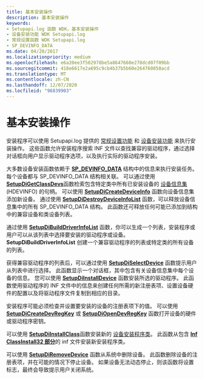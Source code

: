 ```yaml
---
title: 基本安装操作
description: 基本安装操作
keywords:
- Setupapi.log 函数 WDK，基本安装操作
- 设备安装功能 WDK Setupapi.log
- 常规设置函数 WDK Setupapi.log
- SP_DEVINFO_DATA
ms.date: 04/20/2017
ms.localizationpriority: medium
ms.openlocfilehash: e6a20ee3f502978be5a8647660e278dcd07f09bb
ms.sourcegitcommit: 418e6617e2a695c9cb4b37b5b60e264760858acd
ms.translationtype: MT
ms.contentlocale: zh-CN
ms.lasthandoff: 12/07/2020
ms.locfileid: "96839903"
---
```

# <a name="basic-installation-operations"></a>基本安装操作





安装程序可以使用 Setupapi.log 提供的 [常规设置功能](/previous-versions/ff544985(v=vs.85)) 和 [设备安装功能](/previous-versions/ff541299(v=vs.85)) 来执行安装操作。 这些函数允许安装程序搜索 INF 文件以查找兼容的驱动程序，通过选择对话框向用户显示驱动程序选项，以及执行实际的驱动程序安装。

大多数设备安装函数依赖于 [**SP_DEVINFO_DATA**](/windows/win32/api/setupapi/ns-setupapi-sp_devinfo_data) 结构中的信息来执行安装任务。 每个设备都与 SP_DEVINFO_DATA 结构相关联。 可以通过使用 [**SetupDiGetClassDevs**](/windows/win32/api/setupapi/nf-setupapi-setupdigetclassdevsw)函数检索包含特定类中所有已安装设备的 [设备信息集](device-information-sets.md) (HDEVINFO) 的句柄。 可以使用 [**SetupDiCreateDeviceInfo**](/windows/win32/api/setupapi/nf-setupapi-setupdicreatedeviceinfoa) 函数向设备信息集添加新设备。 通过使用 [**SetupDiDestroyDeviceInfoList**](/windows/win32/api/setupapi/nf-setupapi-setupdidestroydeviceinfolist) 函数，可以释放设备信息集中的所有 SP_DEVINFO_DATA 结构。 此函数还可释放任何可能已添加到结构中的兼容设备和类设备列表。

通过使用 [**SetupDiBuildDriverInfoList**](/windows/win32/api/setupapi/nf-setupapi-setupdibuilddriverinfolist) 函数，你可以生成一个列表，安装程序或用户可以从该列表中选择要安装的驱动程序或设备。 **SetupDiBuildDriverInfoList** 创建一个兼容驱动程序的列表或特定类的所有设备的列表。

获得兼容驱动程序的列表后，可以通过使用 [**SetupDiSelectDevice**](/windows/win32/api/setupapi/nf-setupapi-setupdiselectdevice) 函数提示用户从列表中进行选择。 此函数显示一个对话框，其中包含有关设备信息集中每个设备的信息。 您可以使用 [**SetupDiInstallDevice**](/windows/win32/api/setupapi/nf-setupapi-setupdiinstalldevice) 函数安装所选的驱动程序。 此函数使用驱动程序的 INF 文件中的信息来创建任何所需的新注册表项、设置设备硬件的配置以及将驱动程序文件复制到相应的目录。

安装程序可能必须检查并设置要安装的设备的注册表项下的值。 可以使用 [**SetupDiCreateDevRegKey**](/windows/win32/api/setupapi/nf-setupapi-setupdicreatedevregkeya) 或 [**SetupDiOpenDevRegKey**](/windows/win32/api/setupapi/nf-setupapi-setupdiopendevregkey) 函数打开设备的硬件或驱动程序密钥。

可以使用 [**SetupDiInstallClass**](/windows/win32/api/setupapi/nf-setupapi-setupdiinstallclassa)函数安装新的 [设备安装程序类](./overview-of-device-setup-classes.md)。 此函数从包含 [**Inf ClassInstall32 部分**](inf-classinstall32-section.md)的 inf 文件安装新安装程序类。

可以使用 [**SetupDiRemoveDevice**](/windows/win32/api/setupapi/nf-setupapi-setupdiremovedevice) 函数从系统中删除设备。 此函数删除设备的注册表项，并在可能的情况下停止设备。 如果设备无法动态停止，则该函数将设置标志，最终会导致提示用户关闭系统。

 

